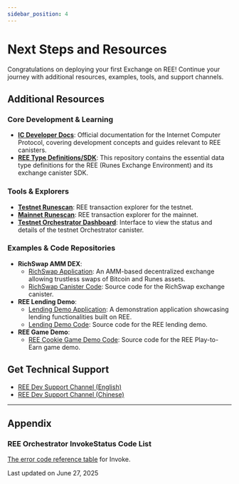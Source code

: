 ```yaml
---
sidebar_position: 4
---
```


# Next Steps and Resources

Congratulations on deploying your first Exchange on REE! Continue your journey with additional resources, examples, tools, and support channels.

## Additional Resources

### Core Development & Learning
* **[IC Developer Docs](https://internetcomputer.org/docs/home)**: Official documentation for the Internet Computer Protocol, covering development concepts and guides relevant to REE canisters.
* **[REE Type Definitions/SDK](https://github.com/octopus-network/ree-exchange-sdk)**: This repository contains the essential data type definitions for the REE (Runes Exchange Environment) and its exchange canister SDK.

### Tools & Explorers
* **[Testnet Runescan](https://testnet.runescan.net/)**: REE transaction explorer for the testnet.
* **[Mainnet Runescan](https://runescan.net/)**: REE transaction explorer for the mainnet.
* **[Testnet Orchestrator Dashboard](https://dashboard.internetcomputer.org/canister/hvyp5-5yaaa-aaaao-qjxha-cai)**: Interface to view the status and details of the testnet Orchestrator canister.

### Examples & Code Repositories
* **RichSwap AMM DEX**:
    * [RichSwap Application](https://richswap.io): An AMM-based decentralized exchange allowing trustless swaps of Bitcoin and Runes assets.
    * [RichSwap Canister Code](https://github.com/octopus-network/richswap-canister): Source code for the RichSwap exchange canister.
* **REE Lending Demo**:
    * [Lending Demo Application](https://ree-lending-demo.vercel.app/): A demonstration application showcasing lending functionalities built on REE.
    * [Lending Demo Code](https://github.com/octopus-network/ree-lending-demo): Source code for the REE lending demo.
* **REE Game Demo**:
    * [REE Cookie Game Demo Code](https://github.com/octopus-network/ree-game-demo): Source code for the REE Play-to-Earn game demo.

## Get Technical Support
* [REE Dev Support Channel (English)](https://oc.app/community/o5uz6-dqaaa-aaaar-bhnia-cai/channel/3944635384)
* [REE Dev Support Channel (Chinese)](https://oc.app/community/o5uz6-dqaaa-aaaar-bhnia-cai/channel/2543618207)

---

## Appendix
### REE Orchestrator InvokeStatus Code List
[The error code reference table](https://docs.google.com/spreadsheets/d/1ATD-9-yRE41HbMyAQ5s7twzgHyMx0v1K4kxPWHHRR1Y/edit?usp=sharing) for Invoke.



Last updated on June 27, 2025